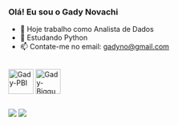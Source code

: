 ### Olá! Eu sou o Gady Novachi


- 🔭 Hoje trabalho como Analista de Dados
- 🌱 Estudando Python
- 📫 Contate-me no email: gadyno@gmail.com
<div>
  <div style="display: inline_block"><br>
  <i class="devicon-microsoftsqlserver-plain"></i>
          
  <img align="center" alt="Gady-PBI" height="50" width="50" src="https://raw.githubusercontent.com/microsoft/PowerBI-Icons/main/SVG/Power-BI.svg" />
  <img align="center" alt="Gady-Bigquery" height="50" width="50" src="https://github.com/gadyno/ProjetoGit/blob/main/icons/bigquery.svg" />

  
</div>

##

<div> 
<a href = "mailto:gadyno@gmail.com"><img src="https://img.shields.io/badge/Gmail-D14836?style=for-the-badge&logo=gmail&logoColor=white" target="_blank"></a>
  <a href="https://www.linkedin.com/in/gady-novachi/" target="_blank"><img src="https://img.shields.io/badge/-LinkedIn-%230077B5?style=for-the-badge&logo=linkedin&logoColor=white" target="_blank"></a> 
  
</div>
